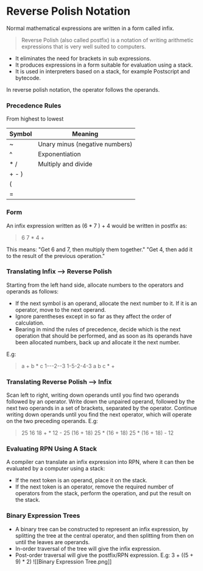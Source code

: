 # Reverse Polish Notation
Normal mathematical expressions are written in a form called infix.
> Reverse Polish (also called postfix) is a notation of writing arithmetic expressions that is very well suited to computers.

- It eliminates the need for brackets in sub expressions.
- It produces expressions in a form suitable for evaluation using a stack.
- It is used in interpreters based on a stack, for example Postscript and bytecode.

In reverse polish notation, the operator follows the operands.

### Precedence Rules
From highest to lowest 

| Symbol | Meaning                        |
| ------ | ------------------------------ |
| ~      | Unary minus (negative numbers) |
| ^      | Exponentiation                 |
| * /    | Multiply and divide            |
| + - )  |                                |
| (      |                                |
| =      |                                |

### Form
An infix expression written as (6 * 7 ) + 4 would be written in postfix as:
> 6 7 * 4 +

This means: 
"Get 6 and 7, then multiply them together."
"Get 4, then add it to the result of the previous operation."

### Translating Infix --> Reverse Polish
Starting from the left hand side, allocate numbers to the operators and operands as follows:
- If the next symbol is an operand, allocate the next number to it. If it is an operator, move to the next operand.
- Ignore parentheses except in so far as they affect the order of calculation.
- Bearing in mind the rules of precedence, decide which is the next operation that should be performed, and as soon as its operands have been allocated numbers, back up and allocate it the next number.

E.g:
>a + b * c
>1---2--3
>1-5-2-4-3
>a b c \* +

### Translating Reverse Polish --> Infix
Scan left to right, writing down operands until you find two operands followed by an operator. Write down the unpaired operand, followed by the next two operands in a set of brackets, separated by the operator. Continue writing down operands until you find the next operator, which will operate on the two preceding operands.
E.g:
>25 16 18 + \* 12 -
>25 (16 + 18)
>25 \* (16 + 18)
>25 \* (16 + 18) - 12

### Evaluating RPN Using A Stack
A compiler can translate an infix expression into RPN, where it can then be evaluated by a computer using a stack:
- If the next token is an operand, place it on the stack.
- If the next token is an operator, remove the required number of operators from the stack, perform the operation, and put the result on the stack.

### Binary Expression Trees
- A binary tree can be constructed to represent an infix expression, by splitting the tree at the central operator, and then splitting from then on until the leaves are operands. 
- In-order traversal of the tree will give the infix expression.
- Post-order traversal will give the postfix/RPN expression.
E.g: 3 + ((5 + 9) * 2)
![[Binary Expression Tree.png]]